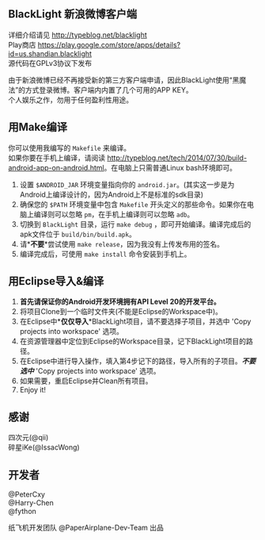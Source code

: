 BlackLight 新浪微博客户端
---
详细介绍请见 <http://typeblog.net/blacklight>  
Play商店 <https://play.google.com/store/apps/details?id=us.shandian.blacklight>  
源代码在GPLv3协议下发布

由于新浪微博已经不再接受新的第三方客户端申请，因此BlackLight使用“黑魔法”的方式登录微博。客户端内内置了几个可用的APP KEY。  
个人娱乐之作，勿用于任何盈利性用途。

用Make编译
---
你可以使用我编写的 `Makefile` 来编译。  
如果你要在手机上编译，请阅读 <http://typeblog.net/tech/2014/07/30/build-android-app-on-android.html>。在电脑上只需普通Linux bash环境即可。  
1. 设置 `$ANDROID_JAR` 环境变量指向你的 `android.jar`。(其实这一步是为Android上编译设计的，因为Android上不是标准的sdk目录)  
2. 确保您的 `$PATH` 环境变量中包含 `Makefile` 开头定义的那些命令。如果你在电脑上编译则可以忽略 `pm`，在手机上编译则可以忽略 `adb`。  
3. 切换到 `BlackLight` 目录，运行 `make debug` ，即可开始编译。编译完成后的apk文件位于 `build/bin/build.apk`。  
4. 请*__不要__*尝试使用 `make release`，因为我没有上传发布用的签名。  
5. 编译完成后，可使用 `make install` 命令安装到手机上。  

用Eclipse导入&编译
---
1. __首先请保证你的Android开发环境拥有API Level 20的开发平台。__   
2. 将项目Clone到一个临时文件夹(不能是Eclipse的Workspace中)。
3. 在Eclipse中*__仅仅导入__*BlackLight项目，请不要选择子项目，并选中 'Copy projects into workspace' 选项。
4. 在资源管理器中定位到Eclipse的Workspace目录，记下BlackLight项目的路径。
4. 在Eclipse中进行导入操作，填入第4步记下的路径，导入所有的子项目。*__不要选中__* 'Copy projects into workspace' 选项。
5. 如果需要，重启Eclipse并Clean所有项目。
6. Enjoy it!

感谢
---
四次元(@qii)  
碎星iKe(@IssacWong)


开发者
---
@PeterCxy  
@Harry-Chen  
@fython  

纸飞机开发团队 @PaperAirplane-Dev-Team 出品

